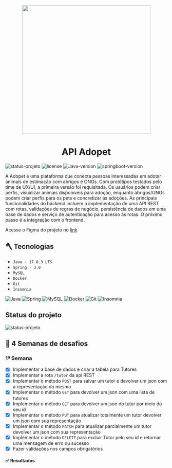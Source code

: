 <div align="center"> <img width="400px" src="https://raw.githubusercontent.com/vinelouzada/adopet/main/img/adopet-principal-logo.PNG"></div>

<h1 align="center"> API Adopet</h1>

![status-projeto](https://img.shields.io/badge/status-desenvolvimento-green) ![license](https://img.shields.io/badge/licence-MIT-green) ![Java-version](https://img.shields.io/badge/java-version_17.0.2-red) ![springboot-version](https://img.shields.io/badge/springboot-version_3.1.0-red)

<p align>A Adopet é uma plataforma que conecta pessoas interessadas em adotar animais de estimação com abrigos e ONGs. Com protótipos testados pelo time de UX/UI, a primeira versão foi requisitada. Os usuários podem criar perfis, visualizar animais disponíveis para adoção, enquanto abrigos/ONGs podem criar perfis para os pets e concretizar as adoções. As principais funcionalidades do backend incluem a implementação de uma API REST com rotas, validações de regras de negócio, persistência de dados em uma base de dados e serviço de autenticação para acesso às rotas. O próximo passo é a integração com o frontend.</p>

Acesse o Figma do projeto no <a href="https://www.figma.com/file/TlfkDoIu8uyjZNla1T8TpH/Challenge---Adopet?type=design&node-id=518-11" target="_blank">link </a>



## 🪓 Tecnologias

- ``Java - 17.0.3 LTS``
- ``Spring - 3.0``
- ``MySQL``
- ``Docker``
- ``Git``
- `Insomnia`

 ![Java](https://img.shields.io/badge/Java-ED8B00?style=for-the-badge&logo=java&logoColor=white)
 ![Spring](https://img.shields.io/badge/spring-%236DB33F.svg?style=for-the-badge&logo=spring&logoColor=white)
 ![MySQL](https://img.shields.io/badge/MySQL-005C84?style=for-the-badge&logo=mysql&logoColor=white)
 ![Docker](https://img.shields.io/badge/Docker-2496ED?style=for-the-badge&logo=docker&logoColor=white)
 ![Git](https://img.shields.io/badge/git-%23F05033.svg?style=for-the-badge&logo=git&logoColor=white)
 ![Insomnia](https://img.shields.io/badge/Insomnia-black?style=for-the-badge&logo=insomnia&logoColor=5849BE)


## Status do projeto
![status-projeto](https://img.shields.io/badge/status-desenvolvimento-green)


## 🤿 4 Semanas de desafios 


### 1ª Semana
  - [x] Implementar a base de dados e criar a tabela para Tutores
  - [x] Implementar a rota `/tutor` da api REST
  - [x] Implementar o método `POST` para salvar um tutor e devolver um json com a representação do mesmo
  - [x] Implementar o método `GET` para devolver um json com uma lista de tutores
  - [x] Implementar o método `GET` para devolver um json do tutor por meio do seu id
  - [x] Implementar o método `PUT` para atualizar totalmente um tutor devolver um json com sua representação
  - [x] Implementar o método `PATCH` para atualizar parcialmente um tutor devolver um json com sua representação
  - [x] Implementar o método `DELETE` para excluir Tutor pelo seu id e retornar uma mensagem de erro ou sucesso 
  - [x] Fazer validações nos campos obrigatórios 

#### ✅ Resultados
